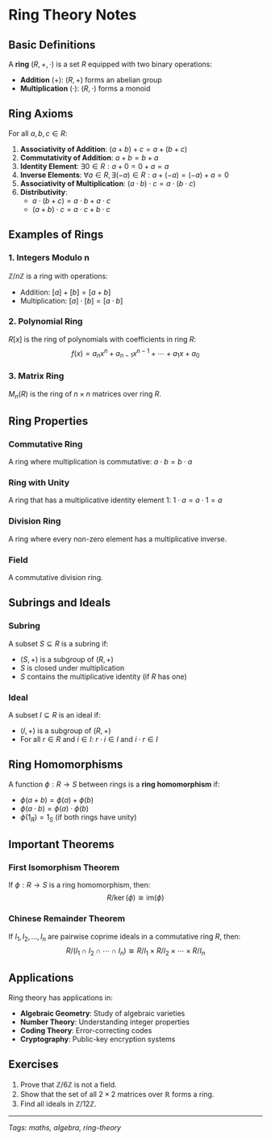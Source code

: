 # Ring Theory Notes

## Basic Definitions

A **ring** $(R, +, \cdot)$ is a set $R$ equipped with two binary operations:
- **Addition** $(+)$: $(R, +)$ forms an abelian group
- **Multiplication** $(\cdot)$: $(R, \cdot)$ forms a monoid

## Ring Axioms

For all $a, b, c \in R$:

1. **Associativity of Addition**: $(a + b) + c = a + (b + c)$
2. **Commutativity of Addition**: $a + b = b + a$
3. **Identity Element**: $\exists 0 \in R : a + 0 = 0 + a = a$
4. **Inverse Elements**: $\forall a \in R, \exists (-a) \in R : a + (-a) = (-a) + a = 0$
5. **Associativity of Multiplication**: $(a \cdot b) \cdot c = a \cdot (b \cdot c)$
6. **Distributivity**: 
   - $a \cdot (b + c) = a \cdot b + a \cdot c$
   - $(a + b) \cdot c = a \cdot c + b \cdot c$

## Examples of Rings

### 1. Integers Modulo n
$\mathbb{Z}/n\mathbb{Z}$ is a ring with operations:
- Addition: $[a] + [b] = [a + b]$
- Multiplication: $[a] \cdot [b] = [a \cdot b]$

### 2. Polynomial Ring
$R[x]$ is the ring of polynomials with coefficients in ring $R$:
$$f(x) = a_nx^n + a_{n-1}x^{n-1} + \cdots + a_1x + a_0$$

### 3. Matrix Ring
$M_n(R)$ is the ring of $n \times n$ matrices over ring $R$.

## Ring Properties

### Commutative Ring
A ring where multiplication is commutative: $a \cdot b = b \cdot a$

### Ring with Unity
A ring that has a multiplicative identity element $1$: $1 \cdot a = a \cdot 1 = a$

### Division Ring
A ring where every non-zero element has a multiplicative inverse.

### Field
A commutative division ring.

## Subrings and Ideals

### Subring
A subset $S \subseteq R$ is a subring if:
- $(S, +)$ is a subgroup of $(R, +)$
- $S$ is closed under multiplication
- $S$ contains the multiplicative identity (if $R$ has one)

### Ideal
A subset $I \subseteq R$ is an ideal if:
- $(I, +)$ is a subgroup of $(R, +)$
- For all $r \in R$ and $i \in I$: $r \cdot i \in I$ and $i \cdot r \in I$

## Ring Homomorphisms

A function $\phi: R \rightarrow S$ between rings is a **ring homomorphism** if:
- $\phi(a + b) = \phi(a) + \phi(b)$
- $\phi(a \cdot b) = \phi(a) \cdot \phi(b)$
- $\phi(1_R) = 1_S$ (if both rings have unity)

## Important Theorems

### First Isomorphism Theorem
If $\phi: R \rightarrow S$ is a ring homomorphism, then:
$$R/\ker(\phi) \cong \text{im}(\phi)$$

### Chinese Remainder Theorem
If $I_1, I_2, \ldots, I_n$ are pairwise coprime ideals in a commutative ring $R$, then:
$$R/(I_1 \cap I_2 \cap \cdots \cap I_n) \cong R/I_1 \times R/I_2 \times \cdots \times R/I_n$$

## Applications

Ring theory has applications in:
- **Algebraic Geometry**: Study of algebraic varieties
- **Number Theory**: Understanding integer properties
- **Coding Theory**: Error-correcting codes
- **Cryptography**: Public-key encryption systems

## Exercises

1. Prove that $\mathbb{Z}/6\mathbb{Z}$ is not a field.
2. Show that the set of all $2 \times 2$ matrices over $\mathbb{R}$ forms a ring.
3. Find all ideals in $\mathbb{Z}/12\mathbb{Z}$.

---

*Tags: maths, algebra, ring-theory*
